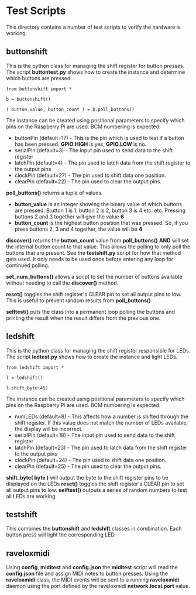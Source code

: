 # Test Scripts

This directory contains a number of test scripts to verify the hardware is working.

## buttonshift
This is the python class for managing the shift register for button presses. The script __buttontest.py__ shows how to create the instance
and determine which buttons are pressed.

```
from buttonshift import *

b = buttonshift()

( button_value, button_count ) = b.poll_buttons()
```
The instance can be created using positional parameters to specify which pins on the Raspberry Pi are used. BCM numbering is expected:
* buttonPin (default=17) - This is the pin which is used to test if a button has been pressed. __GPIO.HIGH__ is yes, __GPIO.LOW__ is no.
* serialPin (default=3) - The input pin used to send data to the shift register
* latchPin (default=4) - The pin used to latch data from the shift register to the output pins
* clockPin (default=27) - The pin used to shift data one position.
* clearPin (default=22) - The pin used to clear the output pins.

__poll_buttons()__ returns a tuple of values.
* __button_value__ is an integer showing the binary value of which buttons are pressed. B:utton 1 is 1, button 2 is 2, button 3 is 4 etc. etc. Pressing buttons 2 and 3 together will give the value __6__
* __button_count__ is the highest button position that was pressed. So, if you press buttons 2, 3 and 4 together, the value will be __4__

__discover()__ returns the __button_count__ value from __poll_buttons()__ __AND__ will set the internal button count to that value.
This allows the polling to only poll the buttons that are present. See the __testshift.py__ script for how that method gets used. It only
needs to be used once before entering any loop for continued polling.

__set_num_buttons()__ allows a script to set the number of buttons available without needing to call the __discover()__ method.

__reset()__ toggles the shift register's CLEAR pin to set all output pins to low. This is useful to prevent random results from __poll_buttons()__

__selftest()__ puts the class into a permanent loop polling the buttons and printing the result when the result differs from the previous one.

## ledshift
This is the python class for managing the shift register responsible for LEDs. The script __ledtest.py__ shows how to create the instance
and light LEDs.

```
from ledshift import *

l = ledshift()

l.shift_byte(45)
```
The instance can be created using positional parameters to specify which pins on the Raspberry Pi are used. BCM numbering is expected:
* numLEDs (default=8) - This affects how a number is shifted through the shift register. If this value does not match the number of LEDs
available, the display will be incorrect.
* serialPin (default=18) - The input pin used to send data to the shift register
* latchPin (default=23) - The pin used to latch data from the shift register to the output pins
* clockPin (default=24) - The pin used to shift data one position.
* clearPin (default=25) - The pin used to clear the output pins.

__shift_byte( byte )__ will output the byte to the shift register pins to be displayed on the LEDs 
__reset()__ toggles the shift register's CLEAR pin to set all output pins to low. 
__selftest()__ outputs a series of random numbers to test all LEDs are working

## testshift

This combines the __buttonshift__ and __ledshift__ classes in combination. Each button press will light the corresponding LED.

## raveloxmidi
Using __config__, __miditest__ and  __config.json__ the __miditest__ script will read the __config.json__ file and assign MIDI notes to button presses. Using the __raveloxmidi__ class, the
MIDI events will be sent to a running __raveloxmidi__ daemon using the port defined by the raveloxmidi __network.local.port__ value.
